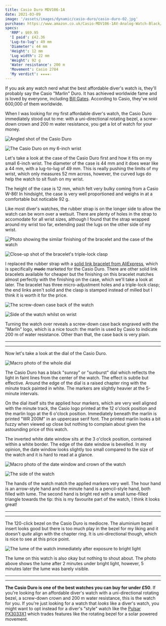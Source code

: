 ```yaml
---
title: Casio Duro MDV106-1A
date: 2021-03-09
image: '/assets/images/dynamic/casio-duro/casio-duro-02.jpg'
purchase: https://www.amazon.co.uk/Casio-MDV106-1AV-Analog-Watch-Black/dp/B009KYJAJY/
specs:
  'RRP': $69.95
  'I paid': £42.36
  'Lug-to-lug': 49 mm
  'Diameter': 44 mm
  'Height': 12 mm
  'Lug width': 22 mm
  'Weight': 92 g
  'Water resistance': 200 m
  'Movement': Casio 2784
  'My verdict': ★★★★☆
---
```


If you ask any watch nerd what the best affordable diver's watch is, they'll probably say the Casio "Marlin" Duro. It has achieved worldwide fame and is loved by everyone, including [Bill Gates](https://twobrokewatchsnobs.com/watches-in-the-wild-bill-gates-wearing-a-casio-duro-marlin-mdv106-1a-on-the-late-show-with-stephen-colbert/). According to Casio, they've sold 600,000 of them worldwide.

When I was looking for my first affordable diver's watch, the Casio Duro immediately stood out to me: with a uni-directional rotating bezel, a screw-down crown and 200 m water resistance, you get a lot of watch for your money.

<columns>

![Angled shot of the Casio Duro](/assets/images/dynamic/casio-duro/casio-duro-04.jpg)

![The Casio Duro on my 6-inch wrist](/assets/images/dynamic/casio-duro/casio-duro-13.jpg)

</columns>

Let's take a look at the case of the Casio Duro first and how it fits on my small 6-inch wrist. The diameter of the case is 44 mm and it does wear like a 44 mm, with a lug-to-lug of 49 mm. This is really pushing the limits of my wrist, which only measures 52 mm across, however, the curved lugs do help the watch to sit flush on my wrist.

The height of the case is 12 mm, which felt very bulky coming from a Casio W-86! In hindsight, the case is very well proportioned and weighs in at a comfortable but noticable 92 g.

Like most diver's watches, the rubber strap is on the longer side to allow the watch can be worn over a wetsuit. There are plenty of holes in the strap to accomodate for all wrist sizes, although I found that the strap wrapped around my wrist too far, extending past the lugs on the other side of my wrist.

<columns>

![Photo showing the similar finishing of the bracelet and the case of the watch](/assets/images/dynamic/casio-duro/casio-duro-08.jpg)

![Close-up shot of the bracelet's triple-lock clasp](/assets/images/dynamic/casio-duro/casio-duro-11.jpg)

</columns>

I replaced the rubber strap with a [solid link bracelet from AliExpress](https://www.aliexpress.com/item/4000606250694.html), which is specifically ~~made~~ marketed for the Casio Duro. There are other solid link bracelets available for cheaper but the finishing on this bracelet matches almost perfectly with the finishing on the case, which we'll take a look at later. The bracelet has three micro-adjustment holes and a triple-lock clasp; the end links aren't solid and the clasp is stamped instead of milled but I think it is worth it for the price.

<columns>

![The screw-down case back of the watch](/assets/images/dynamic/casio-duro/casio-duro-05.jpg)

![Side of the watch whilst on wrist](/assets/images/dynamic/casio-duro/casio-duro-03.jpg)

</columns>

Turning the watch over reveals a screw-down case back engraved with the "Marlin" logo, which is a nice touch: the marlin is used by Casio to indicate 200 m of water resistance. Other than that, the case back is very plain.

---

---

Now let's take a look at the dial of the Casio Duro.

![Macro photo of the whole dial](/assets/images/dynamic/casio-duro/casio-duro-07.jpg)

The Casio Duro has a black "sunray" or "sunburst" dial which reflects the light in faint lines from the center of the watch. The effect is subtle but effective. Around the edge of the dial is a raised chapter ring with the minute track painted in white. The markers are slightly heavier at the 5-minute intervals.

On the dial itself sits the applied hour markers, which are very well aligned with the minute track, the Casio logo printed at the 12 o'clock position and the marlin logo at the 6 o'clock position. Immediately beneath the marlin is printed "WR 200M" in an uppercase serif font. The printed marlin looks a bit fuzzy when viewed up close but nothing to complain about given the astounding price of this watch.

The inverted white date window sits at the 3 o'clock position, contained within a white border. The edge of the date window is bevelled. In my opinion, the date window looks slightly too small compared to the size of the watch and it is hard to read at a glance.

<columns>

![Macro photo of the date window and crown of the watch](/assets/images/dynamic/casio-duro/casio-duro-09.jpg)

![The side of the watch](/assets/images/dynamic/casio-duro/casio-duro-10.jpg)

</columns>

The hands of the watch match the applied markers very well. The hour hand is an arrow-style hand and the minute hand is a pencil-style hand, both filled with lume. The second hand is bright red with a small lume-filled triangle towards the tip: this is my favourite part of the watch, I think it looks great!

---

---

The 120-click bezel on the Casio Duro is mediocre. The aluminium bezel insert looks good but there is too much play in the bezel for my liking and it doesn't _quite_ align with the chapter ring. It is uni-directional though, which is nice to see at this price point.

![The lume of the watch immediately after exposure to bright light](/assets/images/dynamic/casio-duro/casio-duro-14.jpg)

The lume on this watch is also okay but nothing to shout about. The photo above shows the lume after 2 minutes under bright light, however, 5 minutes later the lume was barely visible.

---

---

**The Casio Duro is one of the best watches you can buy for under £50**. If you're looking for an affordable diver's watch with a uni-directional rotating bezel, a screw-down crown and 200 m water resistance, this is the watch for you. If you're just looking for a watch that _looks_ like a diver's watch, you might want to opt instead for a diver's "style" watch like the [Pulsar PX3033X1](http://www.pulsarwatches-europe.com/Watch/PX3033X1) which trades features like the rotating bezel for a solar powered movement.

